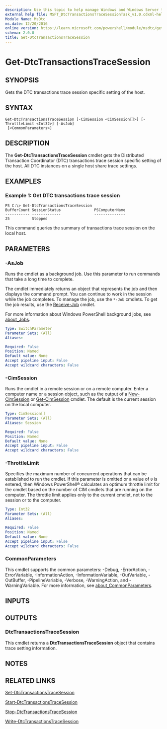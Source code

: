 ```yaml
---
description: Use this topic to help manage Windows and Windows Server technologies with Windows PowerShell.
external help file: MSFT_DtcTransactionsTraceSessionTask_v1.0.cdxml-help.xml
Module Name: MsDtc
ms.date: 12/20/2016
online version: https://learn.microsoft.com/powershell/module/msdtc/get-dtctransactionstracesession?view=windowsserver2016-ps&wt.mc_id=ps-gethelp
schema: 2.0.0
title: Get-DtcTransactionsTraceSession
---
```


# Get-DtcTransactionsTraceSession

## SYNOPSIS
Gets the DTC transactions trace session specific setting of the host.

## SYNTAX

```
Get-DtcTransactionsTraceSession [-CimSession <CimSession[]>] [-ThrottleLimit <Int32>] [-AsJob]
 [<CommonParameters>]
```

## DESCRIPTION
The **Get-DtcTransactionsTraceSession** cmdlet gets the Distributed Transaction Coordinator (DTC) transactions trace session specific setting of the host.
All DTC instances on a single host share trace settings.

## EXAMPLES

### Example 1: Get DTC transactions trace session
```
PS C:\> Get-DtcTransactionsTraceSession
BufferCount SessionStatus               PSComputerName
----------- -------------               --------------
25          Stopped
```

This command queries the summary of transactions trace session on the local host.

## PARAMETERS

### -AsJob
Runs the cmdlet as a background job. Use this parameter to run commands that take a long time to complete. 

The cmdlet immediately returns an object that represents the job and then displays the command prompt. 
You can continue to work in the session while the job completes. 
To manage the job, use the `*-Job` cmdlets. 
To get the job results, use the [Receive-Job](https://go.microsoft.com/fwlink/?LinkID=113372) cmdlet. 

For more information about Windows PowerShell background jobs, see [about_Jobs](https://go.microsoft.com/fwlink/?LinkID=113251).

```yaml
Type: SwitchParameter
Parameter Sets: (All)
Aliases: 

Required: False
Position: Named
Default value: None
Accept pipeline input: False
Accept wildcard characters: False
```

### -CimSession
Runs the cmdlet in a remote session or on a remote computer.
Enter a computer name or a session object, such as the output of a [New-CimSession](https://go.microsoft.com/fwlink/p/?LinkId=227967) or [Get-CimSession](https://go.microsoft.com/fwlink/p/?LinkId=227966) cmdlet.
The default is the current session on the local computer.

```yaml
Type: CimSession[]
Parameter Sets: (All)
Aliases: Session

Required: False
Position: Named
Default value: None
Accept pipeline input: False
Accept wildcard characters: False
```

### -ThrottleLimit
Specifies the maximum number of concurrent operations that can be established to run the cmdlet.
If this parameter is omitted or a value of `0` is entered, then Windows PowerShell® calculates an optimum throttle limit for the cmdlet based on the number of CIM cmdlets that are running on the computer.
The throttle limit applies only to the current cmdlet, not to the session or to the computer.

```yaml
Type: Int32
Parameter Sets: (All)
Aliases: 

Required: False
Position: Named
Default value: None
Accept pipeline input: False
Accept wildcard characters: False
```

### CommonParameters
This cmdlet supports the common parameters: -Debug, -ErrorAction, -ErrorVariable, -InformationAction, -InformationVariable, -OutVariable, -OutBuffer, -PipelineVariable, -Verbose, -WarningAction, and -WarningVariable. For more information, see [about_CommonParameters](https://go.microsoft.com/fwlink/?LinkID=113216).

## INPUTS

## OUTPUTS

### DtcTransactionsTraceSession
This cmdlet returns a **DtcTransactionsTraceSession** object that contains trace setting information.

## NOTES

## RELATED LINKS

[Set-DtcTransactionsTraceSession](./Set-DtcTransactionsTraceSession.md)

[Start-DtcTransactionsTraceSession](./Start-DtcTransactionsTraceSession.md)

[Stop-DtcTransactionsTraceSession](./Stop-DtcTransactionsTraceSession.md)

[Write-DtcTransactionsTraceSession](./Write-DtcTransactionsTraceSession.md)

